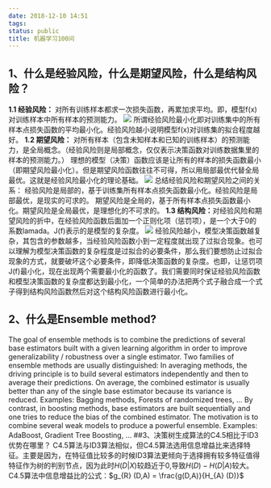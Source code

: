 ```yaml
---
date: 2018-12-10 14:51
tags: 
status: public
title: 机器学习100问
---
```


## 1、什么是经验风险，什么是期望风险，什么是结构风险？
<strong> 1.1 经验风险： </strong>对所有训练样本都求一次损失函数，再累加求平均。即，模型f(x)对训练样本中所有样本的预测能力。
![](~/14-53-32.jpg)
所谓经验风险最小化即对训练集中的所有样本点损失函数的平均最小化。经验风险越小说明模型f(x)对训练集的拟合程度越好。
<strong> 1.2 期望风险：</strong> 对所有样本（包含未知样本和已知的训练样本）的预测能力，是全局概念。（经验风险则是局部概念，仅仅表示决策函数对训练数据集里的样本的预测能力。）
理想的模型（决策）函数应该是让所有的样本的损失函数最小（即期望风险最小化）。但是期望风险函数往往不可得，所以用局部最优代替全局最优。这就是经验风险最小化的理论基础。 
![](~/14-56-37.jpg)
总结经验风险和期望风险之间的关系：
经验风险是局部的，基于训练集所有样本点损失函数最小化。经验风险是局部最优，是现实的可求的。
期望风险是全局的，基于所有样本点损失函数最小化。期望风险是全局最优，是理想化的不可求的。
<strong>1.3 结构风险：</strong>对经验风险和期望风险的折中，在经验风险函数后面加一个正则化项（惩罚项），是一个大于0的系数lamada。J(f)表示的是模型的复杂度。
![](~/14-57-54.jpg)
经验风险越小，模型决策函数越复杂，其包含的参数越多，当经验风险函数小到一定程度就出现了过拟合现象。也可以理解为模型决策函数的复杂程度是过拟合的必要条件，那么我们要想防止过拟合现象的方式，就要破坏这个必要条件，即降低决策函数的复杂度。也即，让惩罚项J(f)最小化，现在出现两个需要最小化的函数了。我们需要同时保证经验风险函数和模型决策函数的复杂度都达到最小化，一个简单的办法把两个式子融合成一个式子得到结构风险函数然后对这个结构风险函数进行最小化。
## 2、什么是Ensemble method?
The goal of ensemble methods is to combine the predictions of several base estimators built with a given learning algorithm in order to improve generalizability / robustness over a single estimator.
Two families of ensemble methods are usually distinguished:
In averaging methods, the driving principle is to build several estimators independently and then to average their predictions. On average, the combined estimator is usually better than any of the single base estimator because its variance is reduced.
Examples: Bagging methods, Forests of randomized trees, …
By contrast, in boosting methods, base estimators are built sequentially and one tries to reduce the bias of the combined estimator. The motivation is to combine several weak models to produce a powerful ensemble.
Examples: AdaBoost, Gradient Tree Boosting, …
##3、决策树生成算法的C4.5相比于ID3优势在哪里？
C4.5算法与ID3算法相似，但C4.5算法选用信息增益比来选择特征。主要是因为，在特征值比较多的时候ID3算法更倾向于选择拥有较多特征值得特征作为树的判别节点，因为此时$H(D|X)$较趋近于0,导致$H(D)-H(D|A)$较大。
C4.5算法中信息增益比的公式：$g_{R} (D,A) = \frac{g(D,A)}{H_{A} (D)}$